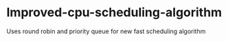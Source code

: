 # Improved-cpu-scheduling-algorithm
Uses round robin and priority queue for new fast scheduling algorithm
